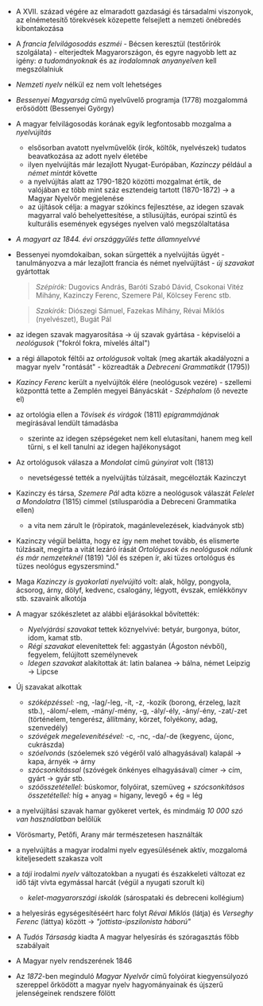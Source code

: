  - A XVII. század végére az elmaradott gazdasági és társadalmi viszonyok, az elnémetesítő törekvések közepette felsejlett a nemzeti önébredés kibontakozása
 - A *francia felvilágosodás eszméi* - Bécsen keresztül (testőrírók szolgálata) - elterjedtek Magyarországon, és egyre nagyobb lett az igény: *a tudományoknak* és az *irodalomnak anyanyelven* kell megszólalniuk
 - *Nemzeti nyelv* nélkül ez nem volt lehetséges
 - *Bessenyei Magyarság* című nyelvűvelő programja (1778) mozgalommá erősödött (Bessenyei György)
 - A magyar felvilágosodás korának egyik legfontosabb mozgalma a *nyelvújítás*
   + elsősorban avatott nyelvművelők (írók, költők, nyelvészek) tudatos beavatkozása az adott nyelv életébe
   + ilyen nyelvújítás már lezajlott Nyugat-Európában, *Kazinczy* például a *német mintát* követte
   + a nyelvújítás alatt az 1790-1820 közötti mozgalmat értik, de valójában ez több mint száz esztendeig tartott (1870-1872) → a Magyar Nyelvőr megjelenése
   + az újítások célja: a magyar szókincs fejlesztése, az idegen szavak magyarral való behelyettesítése, a stílusújítás, európai szintű és kulturális események egységes nyelven való megszólaltatása
 - *A magyart az 1844. évi országgyűlés tette államnyelvvé*
 - Bessenyei nyomdokaiban, sokan sürgették a nyelvújítás ügyét - tanulmányozva a már lezajlott francia és német nyelvújítást - *új szavakat* gyártottak
   > *Szépírók:* Dugovics András, Baróti Szabó Dávid, Csokonai Vitéz Mihány, Kazinczy Ferenc, Szemere Pál, Kölcsey Ferenc stb.

   > *Szakírók:* Diószegi Sámuel, Fazekas Mihány, Révai Miklós (nyelvészet), Bugát Pál
 - az idegen szavak magyarosítása → új szavak gyártása - képviselói a *neológusok* ("fokról fokra, mívelés által")
 - a régi állapotok féltői az *ortológusok* voltak (meg akarták akadályozni a magyar nyelv "rontását" - közreadták a *Debreceni Grammatikát* (1795))
 - *Kazincy Ferenc* került a nyelvújítók élére (neológusok vezére)  - szellemi központtá tette a Zemplén megyei Bányácskát - *Széphalom* (ő nevezte el)
 - az ortológia ellen a *Tövisek és virágok* (1811) *epigrammájának* megírásával lendült támadásba
   + szerinte az idegen szépségeket nem kell elutasítani, hanem meg kell tűrni, s el kell tanulni az idegen hajlékonyságot
 - Az ortológusok válasza a *Mondolat* című *gúnyirat* volt (1813)
   + nevetségessé tették a nyelvújítás túlzásait, megcélozták Kazinczyt
 - Kazinczy és társa, *Szemere Pál* adta közre a neológusok válaszát *Felelet a Mondolatra* (1815) címmel (stílusparódia a Debreceni Grammatika ellen)
   + a vita nem zárult le (röpiratok, magánlevelezések, kiadványok stb)
 - Kazinczy végül belátta, hogy ez így nem mehet tovább, és elismerte túlzásait, megírta a vitát lezáró írását *Ortológusok és neológusok nálunk és már nemzeteknél* (1819) "Jól és szépen ír, aki tüzes ortológus és tüzes neológus egyszersmind."
 - Maga *Kazinczy is gyakorlati nyelvújító* volt: alak, hölgy, pongyola, ácsorog, árny, dölyf, kedvenc, csalogány, légyott, évszak, emlékkönyv stb. szavaink alkotója
 - A magyar szókészletet az alábbi eljárásokkal bővítették:
   + *Nyelvjárási szavakat* tettek köznyelvivé: betyár, burgonya, bútor, idom, kamat stb.
   + *Régi szavakat* elevenítettek fel: aggastyán (Ágoston névből), fegyelem, felújított személynevek
   + *Idegen szavakat* alakítottak át: latin balanea → bálna, német Leipzig → Lipcse
 - Új szavakat alkottak
   + *szóképzéssel:* -ng, -lag/-leg, -ít, -z, -kozik (borong, érzeleg, lazít stb.), -álom/-elem, -mány/-mény, -g, -ály/-ély, -ány/-ény, -zat/-zet (történelem, tengerész, állítmány, körzet, folyékony, adag, szenvedély)
   + *szóvégek megelevenítésével:* -c, -nc, -da/-de (kegyenc, újonc, cukrászda)
   + *szóelvonás* (szóelemek szó végéről való alhagyásával) kalapál → kapa, árnyék → árny
   + *szócsonkítással* (szóvégek önkényes elhagyásával) címer → cím, gyárt → gyár stb.
   + *szóösszetétellel:* búskomor, folyóirat, szemüveg *+ szócsonkításos összetétellel:* híg + anyag = higany, levegő + ég = lég
 - a nyelvújítási szavak hamar gyökeret vertek, és mindmáig *10 000 szó van használatban* belőlük
 - Vörösmarty, Petőfi, Arany már természetesen használták
 - a nyelvújítás a magyar irodalmi nyelv egyesülésének aktív, mozgalomá kiteljesedett szakasza volt
 - a *táji* irodalmi *nyelv* változatokban a nyugati és északkeleti változat ez idő tájt vívta egymással harcát (végül a nyugati szorult ki)
   + *kelet-magyarországi iskolák* (sárospataki és debreceni kollégium)
 - a helyesírás egységesítéséért harc folyt *Révai Miklós* (látja) és *Verseghy Ferenc* (láttya) között → *"jottista-ipszilonista háború"*
 - A *Tudós Társaság* kiadta A magyar helyesírás és szóragasztás főbb szabályait
 - A Magyar nyelv rendszerének 1846
 - Az *1872*-ben meginduló *Magyar Nyelvőr* című folyóirat kiegyensúlyozó szereppel őrködött a magyar nyelv hagyományainak és újszerű jelenségeinek rendszere fölött

